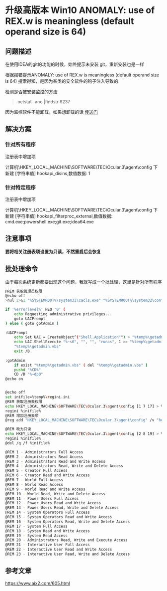 # 升级高版本 Win10 ANOMALY: use of REX.w is meaningless (default operand size is 64)

## 问题描述

在使用IDEA的git的功能的时候，始终提示未安装 git，重新安装也是一样

根据报错提示ANOMALY: use of REX.w is meaningless (default operand size is 64) 搜索得知，是因为某类的安全软件的钩子注入导致的

检测是否被安装监控的方法

> netstat -ano |findstr 8237

因为监控软件不能卸载，如果想卸载的话 [传送门](https://blog.davidz.cn/inspur-ip-guard-uninstallation/)



## 解决方案

### 针对所有程序

注册表中增加项

计算机\HKEY_LOCAL_MACHINE\SOFTWARE\TEC\Ocular.3\agent\config 下 新建 [字符串值] hookapi_disins,数值数据: 1

 

### 针对特定程序

注册表中增加项

计算机\HKEY_LOCAL_MACHINE\SOFTWARE\TEC\Ocular.3\agent\config 下 新建 [字符串值] hookapi_filterproc_external,数值数据: cmd.exe;powershell.exe;git.exe;idea64.exe



## 注意事项

 **要将相关注册表项设置为只读，不然重启后会恢复**



## 批处理命令

由于每次系统更新都要出现这个问题，我就写成一个批处理，这里是针对所有程序

```bash
@REM 获取管理员权限
@echo off
>nul 2>&1 "%SYSTEMROOT%\system32\cacls.exe" "%SYSTEMROOT%\system32\config\system"

if '%errorlevel%' NEQ '0' (
    echo Requesting administrative privileges...
    goto UACPrompt
) else ( goto gotAdmin )
 
:UACPrompt
    echo Set UAC = CreateObject^("Shell.Application"^) > "%temp%\getadmin.vbs"
    echo UAC.ShellExecute "%~s0", "", "", "runas", 1 >> "%temp%\getadmin.vbs" 
    "%temp%\getadmin.vbs"
    exit /B
 
:gotAdmin
    if exist "%temp%\getadmin.vbs" ( del "%temp%\getadmin.vbs" )
    pushd "%CD%"
    CD /D "%~dp0"
@echo on


@echo off
set inifile=%temp%\regini.ini
@REM 获取注册表权限
echo HKEY_LOCAL_MACHINE\SOFTWARE\TEC\Ocular.3\agent\config [1 7 17] > %inifile%
regini %inifile%
@REM 增加注册表项
@reg add "HKEY_LOCAL_MACHINE\SOFTWARE\TEC\Ocular.3\agent\config" /v "hookapi_disins" /d "1" /f

@REM 改为只读
echo HKEY_LOCAL_MACHINE\SOFTWARE\TEC\Ocular.3\agent\config [2 8 19] > %inifile%
regini %inifile%
@del /q /f %inifile%

@REM 1 - Administrators Full Access
@REM 2 - Administrators Read Access
@REM 3 - Administrators Read and Write Access
@REM 4 - Administrators Read, Write and Delete Access
@REM 5 - Creator Full Access
@REM 6 - Creator Read and Write Access
@REM 7 - World Full Access
@REM 8 - World Read Access
@REM 9 - World Read and Write Access
@REM 10 - World Read, Write and Delete Access
@REM 11 - Power Users Full Access
@REM 12 - Power Users Read and Write Access
@REM 13 - Power Users Read, Write and Delete Access
@REM 14 - System Operators Full Access
@REM 15 - System Operators Read and Write Access
@REM 16 - System Operators Read, Write and Delete Access
@REM 17 - System Full Access
@REM 18 - System Read and Write Access
@REM 19 - System Read Access
@REM 20 - Administrators Read, Write and Execute Access
@REM 21 - Interactive User Full Access
@REM 22 - Interactive User Read and Write Access
@REM 23 - Interactive User Read, Write and Delete Access
```



## 参考文章

<https://www.aix2.com/605.html>
